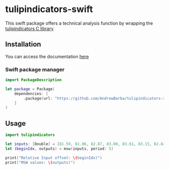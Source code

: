 # tulipindicators-swift

This swift package offers a technical analysis function by wrapping the [tulipindicators C library](https://tulipindicators.org)

## Installation

You can access the documentation [here](https://andrewbarba.github.io/tulipindicators-swift/)

### Swift package manager

```swift
import PackageDescription

let package = Package(
    dependencies: [
        .package(url: "https://github.com/AndrewBarba/tulipindicators-swift.git", from: "1.0.0"),
    ]
)
```

## Usage

```swift
import tulipindicators

let inputs: [Double] = [81.59, 81.06, 82.87, 83.00, 83.61, 83.15, 82.84, 83.99, 84.55, 84.36, 85.53, 86.54, 86.89, 87.77, 87.29]
let (beginIdx, outputs) = msw(inputs, period: 5)

print("Relative Input offset: \(beginIdx)")
print("MSW values: \(outputs)")
```
